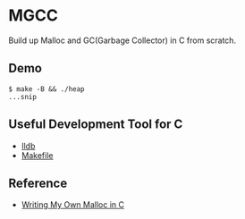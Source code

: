 # MGCC

Build up Malloc and GC(Garbage Collector) in C from scratch.

## Demo

```consoe
$ make -B && ./heap
...snip
```

## Useful Development Tool for C

- [lldb](https://shengyu7697.github.io/lldb/)
- [Makefile](https://makefiletutorial.com/)

## Reference

- [Writing My Own Malloc in C](https://www.youtube.com/watch?v=sZ8GJ1TiMdk&ab_channel=TsodingDaily)

